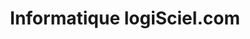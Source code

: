 ---
title: "Informatique logiSciel.com"
url: /grezieu-la-varenne/informatique-logisciel-com/
shop: ordinateur
---